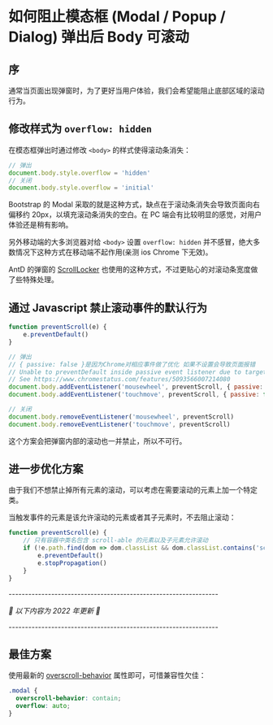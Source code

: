 # 如何阻止模态框 (Modal / Popup / Dialog) 弹出后 Body 可滚动

## 序

通常当页面出现弹窗时，为了更好当用户体验，我们会希望能阻止底部区域的滚动行为。

## 修改样式为 `overflow: hidden`
在模态框弹出时通过修改 `<body>` 的样式使得滚动条消失：
```js
// 弹出
document.body.style.overflow = 'hidden'
// 关闭
document.body.style.overflow = 'initial'
```
Bootstrap 的 Modal 采取的就是这种方式，缺点在于滚动条消失会导致页面向右偏移约 20px，以填充滚动条消失的空白。在 PC 端会有比较明显的感觉，对用户体验还是稍有影响。  

另外移动端的大多浏览器对给 `<body>` 设置 `overflow: hidden` 并不感冒，绝大多数情况下这种方式在移动端不起作用(亲测 ios Chrome 下无效)。  

AntD 的弹窗的 [ScrollLocker](https://github.com/react-component/util/blob/master/src/Dom/scrollLocker.ts) 也使用的这种方式，不过更贴心的对滚动条宽度做了些特殊处理。

## 通过 Javascript 禁止滚动事件的默认行为
```js
function preventScroll(e) {
	e.preventDefault()
}

// 弹出
// { passive: false }是因为Chrome对相应事件做了优化 如果不设置会导致页面报错
// Unable to preventDefault inside passive event listener due to target being treated as passive. 
// See https://www.chromestatus.com/features/5093566007214080
document.body.addEventListener('mousewheel', preventScroll, { passive: false })
document.body.addEventListener('touchmove', preventScroll, { passive: false })

// 关闭
document.body.removeEventListener('mousewheel', preventScroll)
document.body.removeEventListener('touchmove', preventScroll)
```
这个方案会把弹窗内部的滚动也一并禁止，所以不可行。

## 进一步优化方案
由于我们不想禁止掉所有元素的滚动，可以考虑在需要滚动的元素上加一个特定类。  

当触发事件的元素是该允许滚动的元素或者其子元素时，不去阻止滚动：
```js
function preventScroll(e) {
	// 只有容器中类名包含 scroll-able 的元素以及子元素允许滚动
	if (!e.path.find(dom => dom.classList && dom.classList.contains('scroll-able'))) {
		e.preventDefault()
		e.stopPropagation()
	}
}
```

*----------------------------------------------------------------*  

*🎉 以下内容为 2022 年更新 🎉*  

*----------------------------------------------------------------*

## 最佳方案

使用最新的 [overscroll-behavior](https://developer.mozilla.org/en-US/docs/Web/CSS/overscroll-behavior) 属性即可，可惜兼容性欠佳：
```css
.modal {
  overscroll-behavior: contain;
  overflow: auto;
}
```
